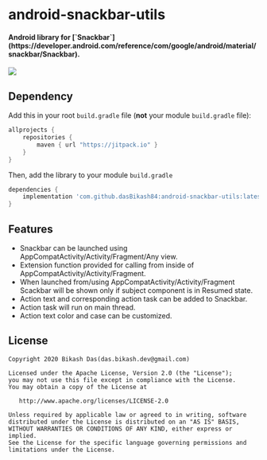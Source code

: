# android-snackbar-utils

<h4>Android library for [`Snackbar`](https://developer.android.com/reference/com/google/android/material/snackbar/Snackbar).</h4>


[![](https://jitpack.io/v/dasBikash84/android-snackbar-utils.svg)](https://jitpack.io/#dasBikash84/android-snackbar-utils)

## Dependency

Add this in your root `build.gradle` file (**not** your module `build.gradle` file):

```gradle
allprojects {
	repositories {
        maven { url "https://jitpack.io" }
    }
}
```

Then, add the library to your module `build.gradle`
```gradle
dependencies {
    implementation 'com.github.dasBikash84:android-snackbar-utils:latest.release.here'
}
```

## Features
- Snackbar can be launched using AppCompatActivity/Activity/Fragment/Any view.
- Extension function provided for calling from inside of AppCompatActivity/Activity/Fragment.
- When launched from/using AppCompatActivity/Activity/Fragment Scackbar will be shown only if subject component is in Resumed state.
- Action text and corresponding action task can be added to Snackbar.
- Action task will run on main thread.
- Action text color and case can be customized.

License
--------

    Copyright 2020 Bikash Das(das.bikash.dev@gmail.com)

    Licensed under the Apache License, Version 2.0 (the "License");
    you may not use this file except in compliance with the License.
    You may obtain a copy of the License at

       http://www.apache.org/licenses/LICENSE-2.0

    Unless required by applicable law or agreed to in writing, software
    distributed under the License is distributed on an "AS IS" BASIS,
    WITHOUT WARRANTIES OR CONDITIONS OF ANY KIND, either express or implied.
    See the License for the specific language governing permissions and
    limitations under the License.
